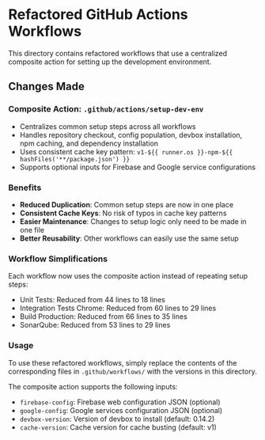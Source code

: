 # Refactored GitHub Actions Workflows

This directory contains refactored workflows that use a centralized composite action for setting up the development environment.

## Changes Made

### Composite Action: `.github/actions/setup-dev-env`
- Centralizes common setup steps across all workflows
- Handles repository checkout, config population, devbox installation, npm caching, and dependency installation
- Uses consistent cache key pattern: `v1-${{ runner.os }}-npm-${{ hashFiles('**/package.json') }}`
- Supports optional inputs for Firebase and Google service configurations

### Benefits
- **Reduced Duplication**: Common setup steps are now in one place
- **Consistent Cache Keys**: No risk of typos in cache key patterns
- **Easier Maintenance**: Changes to setup logic only need to be made in one file
- **Better Reusability**: Other workflows can easily use the same setup

### Workflow Simplifications
Each workflow now uses the composite action instead of repeating setup steps:
- Unit Tests: Reduced from 44 lines to 18 lines
- Integration Tests Chrome: Reduced from 60 lines to 29 lines  
- Build Production: Reduced from 66 lines to 35 lines
- SonarQube: Reduced from 53 lines to 29 lines

### Usage
To use these refactored workflows, simply replace the contents of the corresponding files in `.github/workflows/` with the versions in this directory.

The composite action supports the following inputs:
- `firebase-config`: Firebase web configuration JSON (optional)
- `google-config`: Google services configuration JSON (optional)  
- `devbox-version`: Version of devbox to install (default: 0.14.2)
- `cache-version`: Cache version for cache busting (default: v1)